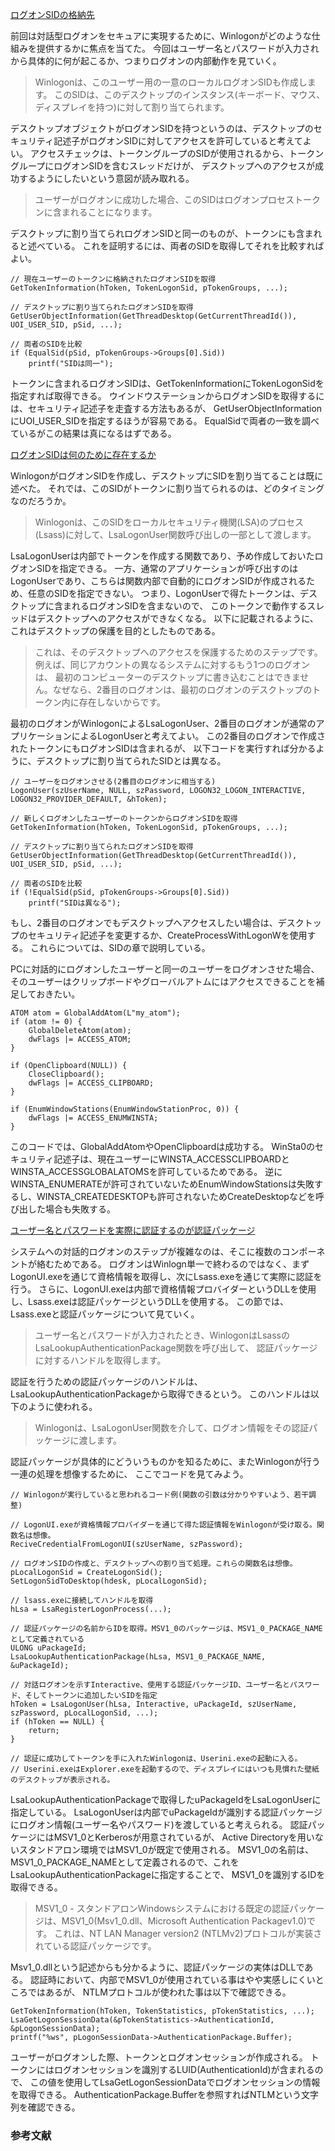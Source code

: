 ﻿
[ログオンSIDの格納先](7.10.2_ユーザーログオンのステップ/01_desk_sid/01_desk_sid.cpp)

前回は対話型ログオンをセキュアに実現するために、Winlogonがどのような仕組みを提供するかに焦点を当てた。
今回はユーザー名とパスワードが入力されから具体的に何が起こるか、つまりログオンの内部動作を見ていく。

>Winlogonは、このユーザー用の一意のローカルログオンSIDも作成します。
>このSIDは、このデスクトップのインスタンス(キーボード、マウス、ディスプレイを持つ)に対して割り当てられます。

デスクトップオブジェクトがログオンSIDを持つというのは、デスクトップのセキュリティ記述子がログオンSIDに対してアクセスを許可していると考えてよい。
アクセスチェックは、トークングループのSIDが使用されるから、トークングループにログオンSIDを含むスレッドだけが、
デスクトップへのアクセスが成功するようにしたいという意図が読み取れる。

>ユーザーがログオンに成功した場合、このSIDはログオンプロセストークンに含まれることになります。

デスクトップに割り当てられログオンSIDと同一のものが、トークンにも含まれると述べている。
これを証明するには、両者のSIDを取得してそれを比較すればよい。

```
// 現在ユーザーのトークンに格納されたログオンSIDを取得
GetTokenInformation(hToken, TokenLogonSid, pTokenGroups, ...);

// デスクトップに割り当てられたログオンSIDを取得
GetUserObjectInformation(GetThreadDesktop(GetCurrentThreadId()), UOI_USER_SID, pSid, ...);

// 両者のSIDを比較
if (EqualSid(pSid, pTokenGroups->Groups[0].Sid))
	printf("SIDは同一");
```

トークンに含まれるログオンSIDは、GetTokenInformationにTokenLogonSidを指定すれば取得できる。
ウインドウステーションからログオンSIDを取得するには、セキュリティ記述子を走査する方法もあるが、
GetUserObjectInformationにUOI_USER_SIDを指定するほうが容易である。
EqualSidで両者の一致を調べているがこの結果は真になるはずである。

[ログオンSIDは何のために存在するか](7.10.2_ユーザーログオンのステップ/02_logon_sid/02_logon_sid.cpp)

WinlogonがログオンSIDを作成し、デスクトップにSIDを割り当てることは既に述べた。
それでは、このSIDがトークンに割り当てられるのは、どのタイミングなのだろうか。

>Winlogonは、このSIDをローカルセキュリティ機関(LSA)のプロセス(Lsass)に対して、LsaLogonUser関数呼び出しの一部として渡します。

LsaLogonUserは内部でトークンを作成する関数であり、予め作成しておいたログオンSIDを指定できる。
一方、通常のアプリケーションが呼び出すのはLogonUserであり、こちらは関数内部で自動的にログオンSIDが作成されるため、任意のSIDを指定できない。
つまり、LogonUserで得たトークンは、デスクトップに含まれるログオンSIDを含まないので、
このトークンで動作するスレッドはデスクトップへのアクセスができなくなる。
以下に記載されるように、これはデスクトップの保護を目的としたものである。

>これは、そのデスクトップへのアクセスを保護するためのステップです。例えば、同じアカウントの異なるシステムに対するもう1つのログオンは、
>最初のコンピューターのデスクトップに書き込むことはできません。なぜなら、2番目のログオンは、最初のログオンのデスクトップのトークン内に存在しないからです。

最初のログオンがWinlogonによるLsaLogonUser、2番目のログオンが通常のアプリケーションによるLogonUserと考えてよい。
この2番目のログオンで作成されたトークンにもログオンSIDは含まれるが、
以下コードを実行すれば分かるように、デスクトップに割り当てられたSIDとは異なる。

```
// ユーザーをログオンさせる(2番目のログオンに相当する)
LogonUser(szUserName, NULL, szPassword, LOGON32_LOGON_INTERACTIVE, LOGON32_PROVIDER_DEFAULT, &hToken);

// 新しくログオンしたユーザーのトークンからログオンSIDを取得
GetTokenInformation(hToken, TokenLogonSid, pTokenGroups, ...);

// デスクトップに割り当てられたログオンSIDを取得
GetUserObjectInformation(GetThreadDesktop(GetCurrentThreadId()), UOI_USER_SID, pSid, ...);

// 両者のSIDを比較
if (!EqualSid(pSid, pTokenGroups->Groups[0].Sid))
	printf("SIDは異なる");
```

もし、2番目のログオンでもデスクトップへアクセスしたい場合は、デスクトップのセキュリティ記述子を変更するか、CreateProcessWithLogonWを使用する。
これらについては、SIDの章で説明している。

PCに対話的にログオンしたユーザーと同一のユーザーをログオンさせた場合、
そのユーザーはクリップボードやグローバルアトムにはアクセスできることを補足しておきたい。

```
ATOM atom = GlobalAddAtom(L"my_atom");
if (atom != 0) {
	GlobalDeleteAtom(atom);
	dwFlags |= ACCESS_ATOM;
}

if (OpenClipboard(NULL)) {
	CloseClipboard();
	dwFlags |= ACCESS_CLIPBOARD;
}

if (EnumWindowStations(EnumWindowStationProc, 0)) {
	dwFlags |= ACCESS_ENUMWINSTA;
}
```

このコードでは、GlobalAddAtomやOpenClipboardは成功する。
WinSta0のセキュリティ記述子は、現在ユーザーにWINSTA_ACCESSCLIPBOARDとWINSTA_ACCESSGLOBALATOMSを許可しているためである。
逆にWINSTA_ENUMERATEが許可されていないためEnumWindowStationsは失敗するし、WINSTA_CREATEDESKTOPも許可されないためCreateDesktopなどを呼び出した場合も失敗する。

[ユーザー名とパスワードを実際に認証するのが認証パッケージ](7.10.2_ユーザーログオンのステップ/03_ntlm/03_ntlm.cpp)

システムへの対話的ログオンのステップが複雑なのは、そこに複数のコンポーネントが絡むためである。
ログオンはWinlogn単一で終わるのではなく、まずLogonUI.exeを通じて資格情報を取得し、次にLsass.exeを通じて実際に認証を行う。
さらに、LogonUI.exeは内部で資格情報プロバイダーというDLLを使用し、Lsass.exeは認証パッケージというDLLを使用する。
この節では、Lsass.exeと認証パッケージについて見ていく。

>ユーザー名とパスワードが入力されたとき、WinlogonはLsassのLsaLookupAuthenticationPackage関数を呼び出して、
>認証パッケージに対するハンドルを取得します。

認証を行うための認証パッケージのハンドルは、LsaLookupAuthenticationPackageから取得できるという。
このハンドルは以下のように使われる。

>Winlogonは、LsaLogonUser関数を介して、ログオン情報をその認証パッケージに渡します。

認証パッケージが具体的にどういうものかを知るために、またWinlogonが行う一連の処理を想像するために、
ここでコードを見てみよう。

```
// Winlogonが実行していると思われるコード例(関数の引数は分かりやすいよう、若干調整)

// LogonUI.exeが資格情報プロバイダーを通じて得た認証情報をWinlogonが受け取る。関数名は想像。
ReciveCredentialFromLogonUI(szUserName, szPassword);

// ログオンSIDの作成と、デスクトップへの割り当て処理。これらの関数名は想像。
pLocalLogonSid = CreateLogonSid();
SetLogonSidToDesktop(hdesk, pLocalLogonSid);

// lsass.exeに接続してハンドルを取得
hLsa = LsaRegisterLogonProcess(...);

// 認証パッケージの名前からIDを取得。MSV1_0のパッケージは、MSV1_0_PACKAGE_NAMEとして定義されている
ULONG uPackageId;
LsaLookupAuthenticationPackage(hLsa, MSV1_0_PACKAGE_NAME, &uPackageId);

// 対話ログオンを示すInteractive、使用する認証パッケージID、ユーザー名とパスワード、そしてトークンに追加したいSIDを指定
hToken = LsaLogonUser(hLsa, Interactive, uPackageId, szUserName, szPassword, pLocalLogonSid, ...);
if (hToken == NULL) {
	return;
}

// 認証に成功してトークンを手に入れたWinlogonは、Userini.exeの起動に入る。
// Userini.exeはExplorer.exeを起動するので、ディスプレイにはいつも見慣れた壁紙のデスクトップが表示される。
```

LsaLookupAuthenticationPackageで取得したuPackageIdをLsaLogonUserに指定している。
LsaLogonUserは内部でuPackageIdが識別する認証パッケージにログオン情報(ユーザー名やパスワード)を渡していると考えられる。
認証パッケージにはMSV1_0とKerberosが用意されているが、
Active Directoryを用いないスタンドアロン環境ではMSV1_0が既定で使用される。
MSV1_0の名前は、MSV1_0_PACKAGE_NAMEとして定義されるので、これをLsaLookupAuthenticationPackageに指定することで、
MSV1_0を識別するIDを取得できる。

>MSV1_0 - スタンドアロンWindowsシステムにおける既定の認証パッケージは、MSV1_0(Msv1_0.dll、Microsoft Authentication Packagev1.0)です。
>これは、NT LAN Manager version2 (NTLMv2)プロトコルが実装されている認証パッケージです。

Msv1_0.dllという記述からも分かるように、認証パッケージの実体はDLLである。
認証時において、内部でMSV1_0が使用されている事はやや実感しにくいところではあるが、
NTLMプロトコルが使われた事は以下で確認できる。

```
GetTokenInformation(hToken, TokenStatistics, pTokenStatistics, ...);
LsaGetLogonSessionData(&pTokenStatistics->AuthenticationId, &pLogonSessionData);
printf("%ws", pLogonSessionData->AuthenticationPackage.Buffer);
```

ユーザーがログオンした際、トークンとログオンセッションが作成される。
トークンにはログオンセッションを識別するLUID(AuthenticationId)が含まれるので、
この値を使用してLsaGetLogonSessionDataでログオンセッションの情報を取得できる。
AuthenticationPackage.Bufferを参照すればNTLMという文字列を確認できる。

### 参考文献


